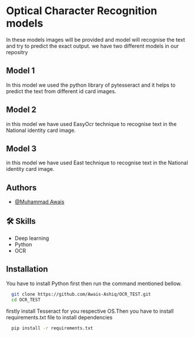 
# Optical Character Recognition models

In these models images will be provided and model will recognise the text and try to predict the exact output.
we have two different models in our repositry
## Model 1
 In this model we used the python library of pytesseract and it helps to predict the text from different id card images.
## Model 2
in this model we have used EasyOcr technique to recognise text in the National identity card image.
## Model 3
in this model we have used East technique to recognise text in the National identity card image.



## Authors

- [@Muhammad Awais](https://github.com/Awais-Ashiq)



## 🛠 Skills
- Deep learning
- Python
- OCR



## Installation

You have to install Python first then run the command mentioned bellow.

```bash
  git clone https://github.com/Awais-Ashiq/OCR_TEST.git
  cd OCR_TEST
```
firstly install Tesseract for you respective OS.Then you have to install requirements.txt file to install dependencies

```bash  
  pip install -r requirements.txt
```